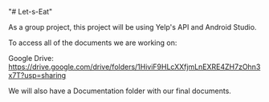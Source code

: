 "# Let-s-Eat" 

As a group project, this project will be using Yelp's API and Android Studio.

To access all of the documents we are working on:

Google Drive: https://drive.google.com/drive/folders/1HiviF9HLcXXfjmLnEXRE4ZH7zOhn3x7T?usp=sharing

We will also have a Documentation folder with our final documents.
